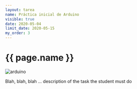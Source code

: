 ```yaml
---
layout: tarea
name: Práctica inicial de Arduino
visible: true
date: 2020-05-04
limit_date: 2020-05-15
my_order: 3
---
```


# {{ page.name }}

![arduino](https://image.freepik.com/foto-gratis/controlar-foto-elemento-amplio-detalles-infograficos_41466-883.jpg)

Blah, blah, blah ... description of the task the student must do